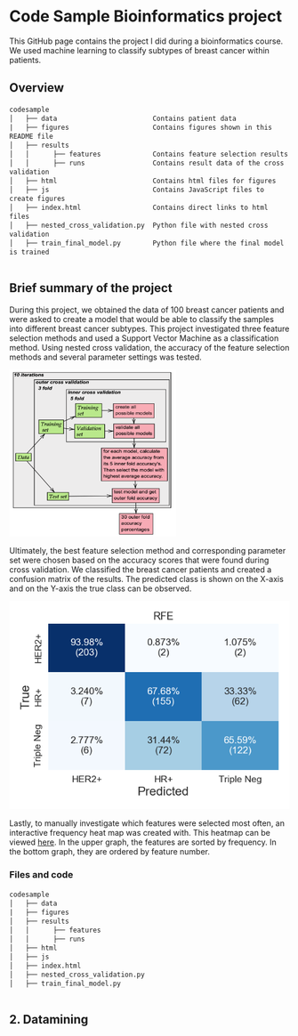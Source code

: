 # Code Sample Bioinformatics project

This GitHub page contains the project I did during a bioinformatics course. We used machine learning to classify subtypes of breast cancer within patients.

## Overview
```
codesample
│   ├── data                        Contains patient data
|   ├── figures                     Contains figures shown in this README file
│   ├── results                     
│   │      ├── features             Contains feature selection results
│   │      ├── runs                 Contains result data of the cross validation
│   ├── html                        Contains html files for figures
│   ├── js                          Contains JavaScript files to create figures
│   ├── index.html                  Contains direct links to html files
│   ├── nested_cross_validation.py  Python file with nested cross validation
│   ├── train_final_model.py        Python file where the final model is trained


```

## Brief summary of the project
During this project, we obtained the data of 100 breast cancer patients and were asked
to create a model that would be able to classify the samples into different breast cancer subtypes.
This project investigated three feature selection methods and used a Support
Vector Machine as a classification method. Using nested cross validation, the accuracy of the feature selection methods and several parameter settings was tested.

<img src="figures/CV.png" width="300" height="300" />


Ultimately, the best feature selection method and corresponding parameter set were chosen based on the accuracy scores that were found during cross validation.
We classified the breast cancer patients and created a confusion matrix of the results. The predicted class is shown on the X-axis
and on the Y-axis the true class can be observed.

<img src="figures/RFE_CM.png" />

Lastly, to manually investigate which features were selected most often,
an interactive frequency heat map was created with. This heatmap can be viewed [here](https://annemijnd.github.io/codesample/1_Bioinformatics_in_Translational_Medicine/html/heatmap_RFE.html). In the upper graph, the features are sorted
by frequency. In the bottom graph, they are ordered by feature number.

### Files and code
```
codesample
│   ├── data
|   ├── figures
│   ├── results
│   │      ├── features
│   │      ├── runs
│   ├── html
│   ├── js
│   ├── index.html
│   ├── nested_cross_validation.py
│   ├── train_final_model.py


```


## 2. Datamining
